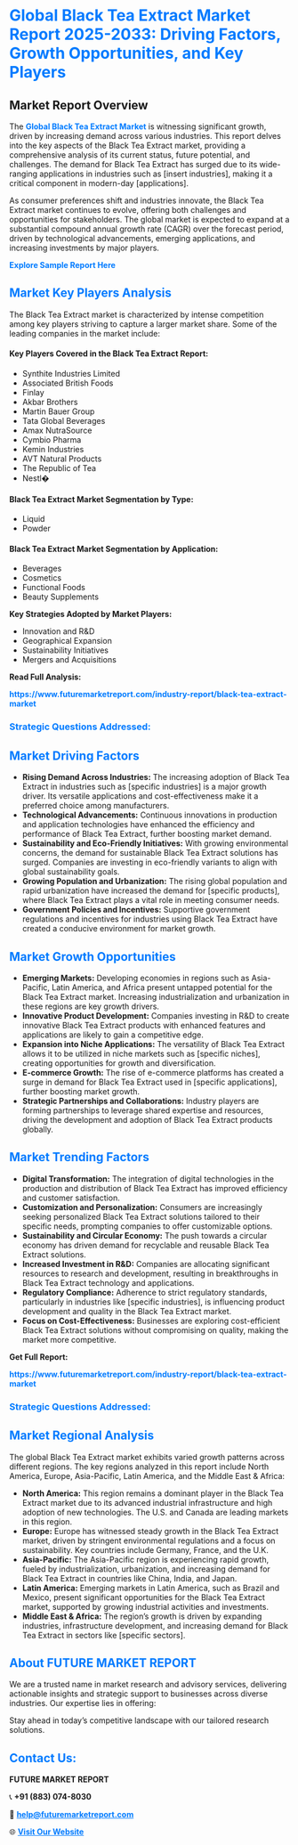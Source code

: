 <h1 style="color: #007BFF;">Global Black Tea Extract Market Report 2025-2033: Driving Factors, Growth Opportunities, and Key Players</h1>

<section id="overview">
<h2>Market Report Overview</h2>
<p>The <a href="https://www.futuremarketreport.com/industry-report/black-tea-extract-market" style="color: #007BFF; text-decoration: none;"><strong>Global Black Tea Extract Market</strong></a> is witnessing significant growth, driven by increasing demand across various industries. This report delves into the key aspects of the Black Tea Extract market, providing a comprehensive analysis of its current status, future potential, and challenges. The demand for Black Tea Extract has surged due to its wide-ranging applications in industries such as [insert industries], making it a critical component in modern-day [applications].</p>
<p>As consumer preferences shift and industries innovate, the Black Tea Extract market continues to evolve, offering both challenges and opportunities for stakeholders. The global market is expected to expand at a substantial compound annual growth rate (CAGR) over the forecast period, driven by technological advancements, emerging applications, and increasing investments by major players.</p>
</section>

<section id="overview">
<p><a href="https://www.futuremarketreport.com/request-sample/reportId=46995" style="color: #007BFF; text-decoration: none;"><strong>Explore Sample Report Here</strong></a></p>
</section>

<section id="key-players">
<h2 style="color: #007BFF;">Market Key Players Analysis</h2>
<p>The Black Tea Extract market is characterized by intense competition among key players striving to capture a larger market share. Some of the leading companies in the market include:</p>
<h4>Key Players Covered in the Black Tea Extract Report:</h4>
<ul><li>Synthite Industries Limited</li><li>Associated British Foods</li><li>Finlay</li><li>Akbar Brothers</li><li>Martin Bauer Group</li><li>Tata Global Beverages</li><li>Amax NutraSource</li><li>Cymbio Pharma</li><li>Kemin Industries</li><li>AVT Natural Products</li><li>The Republic of Tea</li><li>Nestl�</li></ul>
<h4>Black Tea Extract Market Segmentation by Type:</h4>
<ul><li>Liquid</li><li>Powder</li></ul>

<h4>Black Tea Extract Market Segmentation by Application:</h4>
<ul><li>Beverages</li><li>Cosmetics</li><li>Functional Foods</li><li>Beauty Supplements</li></ul>
<p><strong>Key Strategies Adopted by Market Players:</strong></p>
<ul>
<li>Innovation and R&D</li>
<li>Geographical Expansion</li>
<li>Sustainability Initiatives</li>
<li>Mergers and Acquisitions</li>
</ul>
</section>

<section>
<p><strong>Read Full Analysis: </strong></p><a href="https://www.futuremarketreport.com/industry-report/black-tea-extract-market" style="color: #007BFF; text-decoration: none;"><strong>https://www.futuremarketreport.com/industry-report/black-tea-extract-market</strong></a>
<h3 style="color: #007BFF;">Strategic Questions Addressed:</h3>
</section>

<section id="driving-factors">
<h2 style="color: #007BFF;">Market Driving Factors</h2>
<ul>
<li><strong>Rising Demand Across Industries:</strong> The increasing adoption of Black Tea Extract in industries such as [specific industries] is a major growth driver. Its versatile applications and cost-effectiveness make it a preferred choice among manufacturers.</li>
<li><strong>Technological Advancements:</strong> Continuous innovations in production and application technologies have enhanced the efficiency and performance of Black Tea Extract, further boosting market demand.</li>
<li><strong>Sustainability and Eco-Friendly Initiatives:</strong> With growing environmental concerns, the demand for sustainable Black Tea Extract solutions has surged. Companies are investing in eco-friendly variants to align with global sustainability goals.</li>
<li><strong>Growing Population and Urbanization:</strong> The rising global population and rapid urbanization have increased the demand for [specific products], where Black Tea Extract plays a vital role in meeting consumer needs.</li>
<li><strong>Government Policies and Incentives:</strong> Supportive government regulations and incentives for industries using Black Tea Extract have created a conducive environment for market growth.</li>
</ul>
</section>

<section id="growth-opportunities">
<h2 style="color: #007BFF;">Market Growth Opportunities</h2>
<ul>
<li><strong>Emerging Markets:</strong> Developing economies in regions such as Asia-Pacific, Latin America, and Africa present untapped potential for the Black Tea Extract market. Increasing industrialization and urbanization in these regions are key growth drivers.</li>
<li><strong>Innovative Product Development:</strong> Companies investing in R&D to create innovative Black Tea Extract products with enhanced features and applications are likely to gain a competitive edge.</li>
<li><strong>Expansion into Niche Applications:</strong> The versatility of Black Tea Extract allows it to be utilized in niche markets such as [specific niches], creating opportunities for growth and diversification.</li>
<li><strong>E-commerce Growth:</strong> The rise of e-commerce platforms has created a surge in demand for Black Tea Extract used in [specific applications], further boosting market growth.</li>
<li><strong>Strategic Partnerships and Collaborations:</strong> Industry players are forming partnerships to leverage shared expertise and resources, driving the development and adoption of Black Tea Extract products globally.</li>
</ul>
</section>

<section id="trending-factors">
<h2 style="color: #007BFF;">Market Trending Factors</h2>
<ul>
<li><strong>Digital Transformation:</strong> The integration of digital technologies in the production and distribution of Black Tea Extract has improved efficiency and customer satisfaction.</li>
<li><strong>Customization and Personalization:</strong> Consumers are increasingly seeking personalized Black Tea Extract solutions tailored to their specific needs, prompting companies to offer customizable options.</li>
<li><strong>Sustainability and Circular Economy:</strong> The push towards a circular economy has driven demand for recyclable and reusable Black Tea Extract solutions.</li>
<li><strong>Increased Investment in R&D:</strong> Companies are allocating significant resources to research and development, resulting in breakthroughs in Black Tea Extract technology and applications.</li>
<li><strong>Regulatory Compliance:</strong> Adherence to strict regulatory standards, particularly in industries like [specific industries], is influencing product development and quality in the Black Tea Extract market.</li>
<li><strong>Focus on Cost-Effectiveness:</strong> Businesses are exploring cost-efficient Black Tea Extract solutions without compromising on quality, making the market more competitive.</li>
</ul>
</section>

<section>
<p><strong>Get Full Report: </strong></p><a href="https://www.futuremarketreport.com/industry-report/black-tea-extract-market" style="color: #007BFF; text-decoration: none;"><strong>https://www.futuremarketreport.com/industry-report/black-tea-extract-market</strong></a>
<h3 style="color: #007BFF;">Strategic Questions Addressed:</h3>
</section>


<section id="regional-analysis">
<h2 style="color: #007BFF;">Market Regional Analysis</h2>
<p>The global Black Tea Extract market exhibits varied growth patterns across different regions. The key regions analyzed in this report include North America, Europe, Asia-Pacific, Latin America, and the Middle East & Africa:</p>
<ul>
<li><strong>North America:</strong> This region remains a dominant player in the Black Tea Extract market due to its advanced industrial infrastructure and high adoption of new technologies. The U.S. and Canada are leading markets in this region.</li>
<li><strong>Europe:</strong> Europe has witnessed steady growth in the Black Tea Extract market, driven by stringent environmental regulations and a focus on sustainability. Key countries include Germany, France, and the U.K.</li>
<li><strong>Asia-Pacific:</strong> The Asia-Pacific region is experiencing rapid growth, fueled by industrialization, urbanization, and increasing demand for Black Tea Extract in countries like China, India, and Japan.</li>
<li><strong>Latin America:</strong> Emerging markets in Latin America, such as Brazil and Mexico, present significant opportunities for the Black Tea Extract market, supported by growing industrial activities and investments.</li>
<li><strong>Middle East & Africa:</strong> The region’s growth is driven by expanding industries, infrastructure development, and increasing demand for Black Tea Extract in sectors like [specific sectors].</li>
</ul>
</section>

<footer>
<h2 style="color: #007BFF;">About FUTURE MARKET REPORT</h2>
<p>We are a trusted name in market research and advisory services, delivering actionable insights and strategic support to businesses across diverse industries. Our expertise lies in offering:</p>

<p>Stay ahead in today’s competitive landscape with our tailored research solutions.</p>

<h2 style="color: #007BFF;">Contact Us:</h2>
<p><strong>FUTURE MARKET REPORT</strong></p>
<p>📞 <strong>+91 (883) 074-8030</strong></p>
<p>📧 <strong><a href="mailto:help@futuremarketreport.com" style="color: #007BFF;">help@futuremarketreport.com</a></strong></p>
<p>🌐 <strong><a href="https://www.futuremarketreport.com/" style="color: #007BFF;">Visit Our Website</a></strong></p>
</footer>